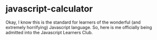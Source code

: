 # javascript-calculator
Okay, I know this is the standard for learners of the wonderful (and extremely horrifying) Javascript language. So, here is me officially being admitted into the Javascript Learners Club.
